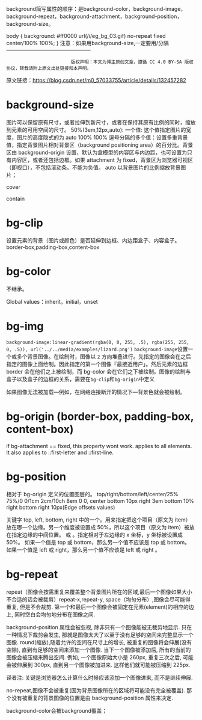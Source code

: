 background简写属性的顺序：是background-color，background-image，background-repeat，background-attachment，background-position，background-size。

body
{
background: #ff0000 url(/i/eg_bg_03.gif) no-repeat fixed center/100% 100%;
}
注意：如果用background-size,一定要用/分隔
————————————————

                            版权声明：本文为博主原创文章，遵循 CC 4.0 BY-SA 版权协议，转载请附上原文出处链接和本声明。

原文链接：https://blog.csdn.net/m0_57033755/article/details/132457282




# background-size

图片可以保留原有尺寸，或者拉伸到新尺寸，或者在保持其原有比例的同时，缩放到元素的可用空间的尺寸。
50%(3em,12px,auto):
一个值: 这个值指定图片的宽度，图片的高度隐式的为 auto
100% 100%
逗号分隔的多个值：设置多重背景
<percentage> 值，指定背景图片相对背景区（background positioning area）的百分比。背景区由 background-origin 设置，默认为盒模型的内容区与内边距，也可设置为只有内容区，或者还包括边框。如果 attachment 为 fixed，背景区为浏览器可视区（即视口），不包括滚动条。不能为负值。
auto 以背景图片的比例缩放背景图片；

cover

contain

# bg-clip

设置元素的背景（图片或颜色）是否延伸到边框、内边距盒子、内容盒子。border-box,padding-box,content-box

# bg-color

不继承。

Global values：inherit，initial，unset

# bg-img

`background-image:linear-gradient(rgba(0, 0, 255, .5), rgba(255, 255, 0, .5)), url('../../media/examples/lizard.png')`
`background-image`设置一个或多个背景图像。在绘制时，图像以 z 方向堆叠进行。先指定的图像会在之后指定的图像上面绘制。因此指定的第一个图像『最接近用户」。然后元素的边框 border 会在他们之上被绘制，而 bg-color 会在它们之下被绘制。图像的绘制与盒子以及盒子的边框的关系，需要在`bg-clip`和`bg-origin`中定义

如果图像无法被加载—例如，在网络连接断开的情况下—背景色就会被绘制。

# bg-origin (border-box, padding-box, content-box)

if bg-attachment == fixed, this property wont work.
applies to all elements. It also applies to ::first-letter and ::first-line.

# bg-position

相对于 bg-origin 定义的位置图层的。
top/right/bottom/left/center/25% 75%/0 0/1cm 2cm/10ch 8em
0 0, center
bottom 10px right 3em
bottom 10% right
bottom right 10px(Edge offsets values)

关键字 top, left, bottom, right 中的一个。用来指定把这个项目（原文为 item）放在哪一个边缘。另一个维度被设置成 50%，所以这个项目（原文为 item）被放在指定边缘的中间位置。
<length> 或 <percentage>。指定相对于左边缘的 x 坐标，y 坐标被设置成 50%。
如果一个值是 top 或 bottom，那么另一个值不应该是 top 或 bottom。
如果一个值是 left 或 right，那么另一个值不应该是 left 或 right 。

# bg-repeat

repeat（图像会按需重复来覆盖整个背景图片所在的区域,最后一个图像如果大小不合适的话会被裁剪）repeat-x,repeat-y,
space（均匀分布）,图像会尽可能得重复, 但是不会裁剪. 第一个和最后一个图像会被固定在元素(element)的相应的边上, 同时空白会均匀地分布在图像之间.

background-position 属性会被忽视, 除非只有一个图像能被无裁剪地显示. 只在一种情况下裁剪会发生, 那就是图像太大了以至于没有足够的空间来完整显示一个图像.
round(缩放),随着允许的空间在尺寸上的增长, 被重复的图像将会伸展(没有空隙), 直到有足够的空间来添加一个图像. 当下一个图像被添加后, 所有的当前的图像会被压缩来腾出空间. 例如, 一个图像原始大小是 260px, 重复三次之后, 可能会被伸展到 300px, 直到另一个图像被加进来. 这样他们就可能被压缩到 225px.

译者注: 关键是浏览器怎么计算什么时候应该添加一个图像进来, 而不是继续伸展.

no-repeat,图像不会被重复(因为背景图像所在的区域将可能没有完全被覆盖). 那个没有被重复的背景图像的位置是由 background-position 属性来决定.

background-color会被background覆盖；
